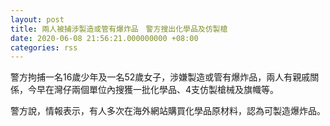 ```yaml
---
layout: post
title: 兩人被捕涉製造或管有爆炸品　警方搜出化學品及仿製槍
date: 2020-06-08 21:56:21.000000000 +08:00
categories: rss
---
```


警方拘捕一名16歲少年及一名52歲女子，涉嫌製造或管有爆炸品，兩人有親戚關係，今早在灣仔兩個單位內搜獲一批化學品、4支仿製槍械及旗幟等。

警方說，情報表示，有人多次在海外網站購買化學品原材料，認為可製造爆炸品。
